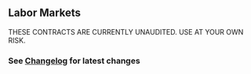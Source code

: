 ## Labor Markets

THESE CONTRACTS ARE CURRENTLY UNAUDITED. USE AT YOUR OWN RISK.

### See [Changelog](../CHANGELOG.md) for latest changes

